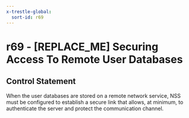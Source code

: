 ```yaml
---
x-trestle-global:
  sort-id: r69
---
```


# r69 - \[REPLACE_ME\] Securing Access To Remote User Databases

## Control Statement

When the user databases are stored on a remote network service, NSS must
be configured to establish a secure link that allows, at minimum, to
authenticate the server and protect the communication channel.
